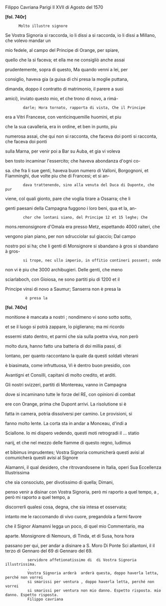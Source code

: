 Filippo Cavriana
Parigi
Il XVII di Agosto del 1570


  	
	    
	      
**[fol. 740r]**

	      Molto illustre signore


	      
	          
Se Vostra Signoria si raccorda, io li dissi a  si raccorda, io li dissi a Millano, che volevo mandar un
	          
mio fedele, al campo del Principe di Orange, per spiare,
	          
quello che la si faceva; et ella me ne consigliò anche assai
	          
prudentemente, sopra di questo, Ma quando venni a lei, per
	          
consiglio, haveva gia (a guisa di chi presa la moglie puttana,
	          
dimanda, doppo il contratto di matrimonio, il parere a suoi
	          
amici), inviato questo mio, et che trono di novo, a rimá-  

	        darle; Hora tornato, rapporta di vista, Che il Principe
	          
era a Vitri Francese, con venticinquemille huomini, et piu
	          
che la sua cavalleria, era in ordine, et ben in punto, piu
	          
numerosa assai, che qui non si racconta, che faceva doi ponti
	         si racconta, che faceva doi ponti
	          
sulla Marna, per venir poi a Bar su Auba, et gia vi voleva
	          
ben tosto incaminar l'essercito; che haveva abondanza d'ogni co-  
 
	          
sa. che fra li sue genti, haveva buon numero di Valloni, Borgognoni, et Fiamminghi, due volte piu che di Francesi; et si an-  

	        dava trattenendo, sino alla venuta del Duca di Duponte, che pur
	          
viene, col quali gionto, pare che voglia tirare a Ossarra; che li
	          
genti paesani della Campagna fuggono i loro beni, qua et la, an-  

	        chor che lontani siano, del Principe 12 et 15 leghe; Che
	          
mons.remonsignore d'Omala era presso Metz, espettando 4000 raiteri, che
	          
vengono pian piano, per non sdrucciolar sul giaccio; Dal campo
	          
nostro poi si ha; che li genti di Monsignore si sbandano à gros si sbandano à gros-  

	        si trope, nec ullo imperio, in offitio contineri possent; onde
	          
non vi è piu che 3000 archibugieri. Delle genti, che meno
	          
sciarlaboch, con Gioiosa, ne sono partiti piu di 1200 et il
	          
Principe vinsi di novo a Saumur; Sanserra non è presa la

	         è presa la

	        
**[fol. 740v]**

	        
	          
monitione è mancata a nostri ; nondimeno vi sono sotto sotto,
	          
et se il luogo si potrà zappare, lo piglierano; ma mi ricordo
	          
essermi stato dentro, et parmi che sia sulla poetra viva, non però
	          
molto dura, hanno fatto una batteria di doi millia passi, di
	          
lontano, per quanto raccontano la quale da questi soldati viterani
	          
è biasimata, come infruttuosa, Vi è dentro buon presidio, con
	          
Avantigni et Consilli, capitani di molto credito, et arditi.
	          
Gli nostri svizzeri, partiti di Montereau, vanno in Campagna
	          
dove si incaminano tutte le forze del RE, con opinioni di combat
	          
ere con Orange, prima che Dupont arrivi. La risolutione si è
	          
fatta in camera, potria dissolversi per camino. Le provisioni, si
	          
fanno molto lente. La corta sta in andar a Monceau, d'indi a
	          
Sciallone. Io mi dispero vedendo, questi moti retrogradi il ... statio
	          
narij, et che nel mezzo delle fiamme di questo regno, ludimus
	          
et bibimus imprudentes; Vostra Signoria comunicherà questi avisi al  comunicherà questi avisi al Signore
	        
	          
Alamanni, il qual desidero, che ritrovandosene in Italia, operi Sua Eccellenza Illustrissima
	        
	          
che sia consociuto, per divotissimo di quella; Dimani,
	          
penso venir a disinar con Vostra Signoria, però mi raporto a quel tempo, a
	        , però mi raporto a quel tempo, a
	          
discorrerli qualesi cosa, degna, che sia intesa et osservata;
	          
intanto me le raccomando di vivo cuore, pregandola a farmi favore
	          
che il Signor Alamanni legga un poco, di quel mio Commentario, ma
	          
aparte. Monsignore di Nemours, di Tinda, et di Susa, hora hora
	          
passano per qui, per andar a disinare a S. Moro Di Ponte Sci
	        allantoni, il il terzo di Gennaro del 69 di Gennaro del 69.
	    


	        
	          servidore affetionatissimo di  di Vostra Signoria  illustrissima.
	          .
	          Vostra Signoria arderà  arderà questa, doppo haverla letta, perché non vorrei
	          si smarissi per ventura , doppo haverla letta, perché non vorrei
	          si smarissi per ventura non mio danno. Espetto risposta. mio danno. Espetto risposta.
	          Filippo cavriana
	        


	    
	  
  